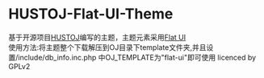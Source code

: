 # HUSTOJ-Flat-UI-Theme
基于开源项目<a href="https://github.com/zhblue/hustoj" target="_blank">HUSTOJ</a>编写的主题，主题元素采用<a href="http://designmodo.github.io/Flat-UI/" target="_blank">Flat UI</a>
</br>使用方法:将主题整个下载解压到OJ目录下template文件夹,并且设置/include/db_info.inc.php 中OJ_TEMPLATE为"flat-ui"即可使用
licenced by GPLv2
